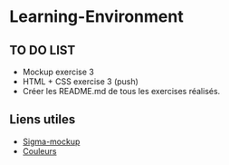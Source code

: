 # Learning-Environment

## TO DO LIST
* Mockup exercise 3
* HTML + CSS exercise 3 (push)
* Créer les README.md de tous les exercises réalisés.

## Liens utiles

* [Sigma-mockup](https://www.figma.com/files/recent)
* [Couleurs](https://color.adobe.com/fr)
